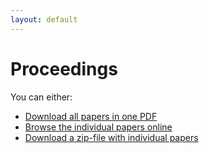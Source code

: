 ```yaml
---
layout: default
---
```


# Proceedings

You can either:

* [Download all papers in one PDF](proceedings/SIGDIAL-2015.pdf)
* [Browse the individual papers online](proceedings/index.html)
* [Download a zip-file with individual papers](proceedings/SIGDIAL-2015.zip)